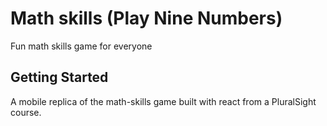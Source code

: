 # Math skills (Play Nine Numbers)

Fun math skills game for everyone

## Getting Started

A mobile replica of the math-skills game built with react from a PluralSight course.
